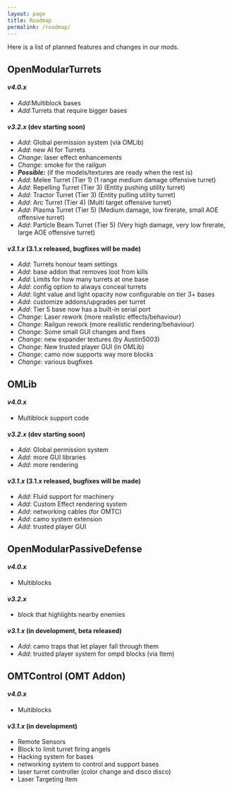 ```yaml
---
layout: page
title: Roadmap
permalink: /roadmap/
---
```


Here is a list of planned features and changes in our mods.

## __OpenModularTurrets__
#### _v4.0.x_
 - _Add_:Multiblock bases
 - _Add_:Turrets that require bigger bases

#### _v3.2.x_ (dev starting soon)
 - _Add_: Global permission system (via OMLib)
 - _Add_: new AI for Turrets
 - _Change_: laser effect enhancements
 - _Change_: smoke for the railgun
 - ___Possible:___ (if the models/textures are ready when the rest is)
 - _Add_: Melee Turret (Tier 1) (1 range medium damage offensive turret)
 - _Add_: Repelling Turret (Tier 3) (Entity pushing utility turret)
 - _Add_: Tractor Turret (Tier 3) (Entity pulling utility turret)
 - _Add_: Arc Turret (Tier 4) (Multi target offensive turret)
 - _Add_: Plasma Turret (Tier 5) (Medium damage, low firerate, small AOE offensive  turret)
 - _Add_: Particle Beam Turret (Tier 5) (Very high damage, very low firerate, large AOE offensive turret)


#### _v3.1.x_ (3.1.x released, bugfixes will be made)
- _Add_: Turrets honour team settings
- _Add_: base addon that removes loot from kills
- _Add_: Limits for how many turrets at one base
- _Add_: config option to always conceal turrets
- _Add_: light value and light opacity now configurable on tier 3+ bases
- _Add_: customize addons/upgrades per turret
- _Add_: Tier 5 base now has a built-in serial port
- _Change_: Laser rework (more realistic effects/behaviour)
- _Change_: Railgun rework (more realistic rendering/behaviour)
- _Change_: Some small GUI changes and fixes
- _Change_: new expander textures (by Austin5003)
- _Change_: New trusted player GUI (in OMLib)
- _Change_: camo now supports way more blocks
- _Change_: various bugfixes


## __OMLib__
#### _v4.0.x_
 - Multiblock support code

#### _v3.2.x_ (dev starting soon)
 - _Add_: Global permission system
 - _Add_: more GUI libraries
 - _Add_: more rendering

#### _v3.1.x_ (3.1.x released, bugfixes will be made)
 - _Add_: Fluid support for machinery
 - _Add_: Custom Effect rendering system
 - _Add_: networking cables (for OMTC)
 - _Add_: camo system extension
 - _Add_: trusted player GUI


## __OpenModularPassiveDefense__
#### _v4.0.x_
 - Multiblocks

#### _v3.2.x_
 - block that highlights nearby enemies

#### _v3.1.x_ (in development, beta released)
 - _Add_:  camo traps that let player fall through them
 - _Add_: trusted player system for ompd blocks (via Item)

## __OMTControl (OMT Addon)__
#### _v4.0.x_
 - Multiblocks

#### _v3.1.x_ (in development)
 - Remote Sensors
 - Block to limit turret firing angels
 - Hacking system for bases
 - networking system to control and support bases
 - laser turret controller (color change and disco disco)
 - Laser Targeting item
